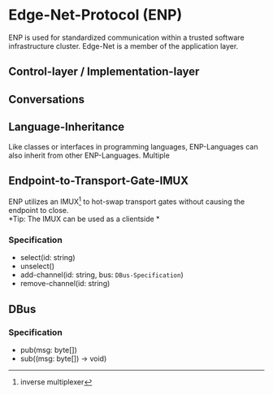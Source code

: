 # Edge-Net-Protocol (ENP)

ENP is used for standardized communication within a trusted software infrastructure cluster.
Edge-Net is a member of the application layer.  

## Control-layer / Implementation-layer

## Conversations

## Language-Inheritance

Like classes or interfaces in programming languages, ENP-Languages can also inherit from other ENP-Languages.
Multiple 

## Endpoint-to-Transport-Gate-IMUX

ENP utilizes an IMUX[^IMUX] to hot-swap transport gates without causing the endpoint to close. 
<br>
*Tip: The IMUX can be used as a clientside *

### Specification
- select(id: string)
- unselect()
- add-channel(id: string, bus: `DBus-Specification`)
- remove-channel(id: string)

## DBus

### Specification
- pub(msg: byte[])
- sub((msg: byte[]) -> void)

[^IMUX]:
    inverse multiplexer
